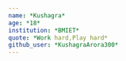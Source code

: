 ```yaml
---
name: *Kushagra*
age: *18*
institution: *BMIET*
quote: *Work hard,Play hard*
github_user: *KushagraArora300*
---
```

